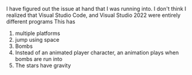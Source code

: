 I have figured out the issue at hand that I was running into. 
I don't think I realized that Visual Studio Code, and Visual Studio 2022 were entirely different programs
This has 
1. multiple platforms
2. jump using space
3. Bombs
4. Instead of an animated player character, an animation plays when bombs are run into
5. The stars have gravity
